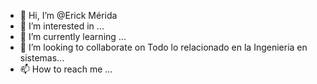 - 👋 Hi, I’m @Erick Mérida
- 👀 I’m interested in ...
- 🌱 I’m currently learning ...
- 💞️ I’m looking to collaborate on  Todo lo relacionado en la Ingenieria  en sistemas...     
- 📫 How to reach me ...

<!---
ErickGioo/ErickGioo is a ✨ special ✨ repository because its `README.md` (this file) appears on your GitHub profile.
You can click the Preview link to take a look at your changes.
--->
